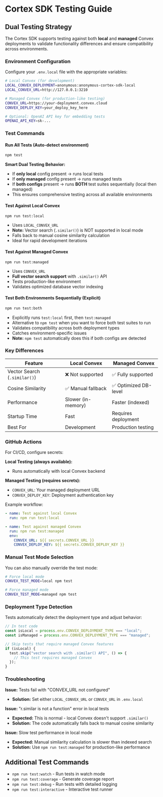 # Cortex SDK Testing Guide

## Dual Testing Strategy

The Cortex SDK supports testing against both **local** and **managed** Convex deployments to validate functionality differences and ensure compatibility across environments.

### Environment Configuration

Configure your `.env.local` file with the appropriate variables:

```bash
# Local Convex (for development)
LOCAL_CONVEX_DEPLOYMENT=anonymous:anonymous-cortex-sdk-local
LOCAL_CONVEX_URL=http://127.0.0.1:3210

# Managed Convex (for production-like testing)
CONVEX_URL=https://your-deployment.convex.cloud
CONVEX_DEPLOY_KEY=your_deploy_key_here

# Optional: OpenAI API key for embedding tests
OPENAI_API_KEY=sk-...
```

### Test Commands

#### Run All Tests (Auto-detect environment)

```bash
npm test
```

**Smart Dual Testing Behavior:**

- If **only local** config present → runs local tests
- If **only managed** config present → runs managed tests
- If **both configs** present → runs **BOTH** test suites sequentially (local then managed)
- This ensures comprehensive testing across all available environments

#### Test Against Local Convex

```bash
npm run test:local
```

- Uses `LOCAL_CONVEX_URL`
- **Note:** Vector search (`.similar()`) is NOT supported in local mode
- Falls back to manual cosine similarity calculation
- Ideal for rapid development iterations

#### Test Against Managed Convex

```bash
npm run test:managed
```

- Uses `CONVEX_URL`
- **Full vector search support** with `.similar()` API
- Tests production-like environment
- Validates optimized database vector indexing

#### Test Both Environments Sequentially (Explicit)

```bash
npm run test:both
```

- Explicitly runs `test:local` first, then `test:managed`
- Alternative to `npm test` when you want to force both test suites to run
- Validates compatibility across both deployment types
- Catches environment-specific issues
- **Note:** `npm test` automatically does this if both configs are detected

### Key Differences

| Feature                      | Local Convex       | Managed Convex        |
| ---------------------------- | ------------------ | --------------------- |
| Vector Search (`.similar()`) | ❌ Not supported   | ✅ Fully supported    |
| Cosine Similarity            | ✅ Manual fallback | ✅ Optimized DB-level |
| Performance                  | Slower (in-memory) | Faster (indexed)      |
| Startup Time                 | Fast               | Requires deployment   |
| Best For                     | Development        | Production testing    |

### GitHub Actions

For CI/CD, configure secrets:

**Local Testing (always available):**

- Runs automatically with local Convex backend

**Managed Testing (requires secrets):**

- `CONVEX_URL`: Your managed deployment URL
- `CONVEX_DEPLOY_KEY`: Deployment authentication key

Example workflow:

```yaml
- name: Test against local Convex
  run: npm run test:local

- name: Test against managed Convex
  run: npm run test:managed
  env:
    CONVEX_URL: ${{ secrets.CONVEX_URL }}
    CONVEX_DEPLOY_KEY: ${{ secrets.CONVEX_DEPLOY_KEY }}
```

### Manual Test Mode Selection

You can also manually override the test mode:

```bash
# Force local mode
CONVEX_TEST_MODE=local npm test

# Force managed mode
CONVEX_TEST_MODE=managed npm test
```

### Deployment Type Detection

Tests automatically detect the deployment type and adjust behavior:

```typescript
// In test code
const isLocal = process.env.CONVEX_DEPLOYMENT_TYPE === "local";
const isManaged = process.env.CONVEX_DEPLOYMENT_TYPE === "managed";

// Skip tests that require managed Convex features
if (isLocal) {
  test.skip("vector search with .similar() API", () => {
    // This test requires managed Convex
  });
}
```

### Troubleshooting

**Issue:** Tests fail with "CONVEX_URL not configured"

- **Solution:** Set either `LOCAL_CONVEX_URL` or `CONVEX_URL` in `.env.local`

**Issue:** "r.similar is not a function" error in local tests

- **Expected:** This is normal - local Convex doesn't support `.similar()`
- **Solution:** The code automatically falls back to manual cosine similarity

**Issue:** Slow test performance in local mode

- **Expected:** Manual similarity calculation is slower than indexed search
- **Solution:** Use `npm run test:managed` for production-like performance

## Additional Test Commands

- `npm run test:watch` - Run tests in watch mode
- `npm run test:coverage` - Generate coverage report
- `npm run test:debug` - Run tests with detailed logging
- `npm run test:interactive` - Interactive test runner
